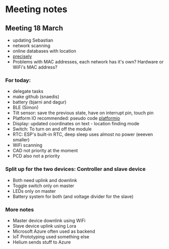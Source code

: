 # Meeting notes

## Meeting 18 March

- updating Sebastian
- network scanning
- online databases with location
- [precisely](https://www.precisely.com/)
- Problems with MAC addresses, each network has it's own? Hardware or WiFi's MAC address?

### For today:

- delegate tasks
- make github (snaedis)
- battery (bjarni and dagur)
- BLE (Simon)
- Tilt sensor: save the previous state, have on interrupt pin, touch pin
- Platform IO recommended: pseudo code [platformio](https://platformio.org/)
- Display: updated coordinates on text - location finding mode
- Switch: To turn on and off the module
- RTC: ESP's built-in RTC, deep sleep uses almost no power (eeeven smaller)
- WiFi scanning
- CAD not priority at the moment
- PCD also not a priority


### Split up for the two devices: Controller and slave device

- Both need uplink and downlink
- Toggle switch only on master
- LEDs only on master
- Battery system for both (and voltage divider for the slave)

### More notes

- Master device downlink using WiFi
- Slave device uplink using Lora 
- Microsoft Azure often used as backend
- IoT Prototyping used something else
- Helium sends stuff to Azure
